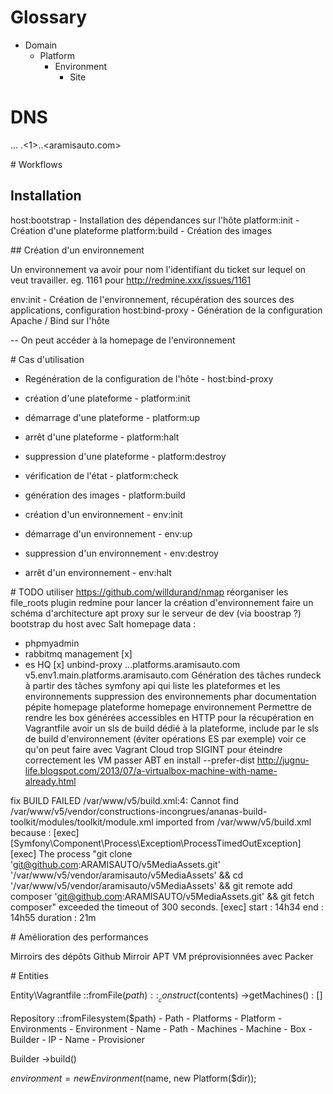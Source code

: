 # Glossary
- Domain
    - Platform
        - Environment
            - Site

# DNS
<site>.<environment>.<platform>.<domain>
<v5>.<1>.<paas>.<aramisauto.com>

# Workflows

## Installation

host:bootstrap - Installation des dépendances sur l'hôte
platform:init  - Création d'une plateforme
platform:build - Création des images

## Création d'un environnement

Un environnement va avoir pour nom l'identifiant du ticket sur lequel on veut travailler. eg. 1161 pour http://redmine.xxx/issues/1161

env:init - Création de l'environnement, récupération des sources des applications, configuration
host:bind-proxy - Génération de la configuration Apache / Bind sur l'hôte

-- On peut accéder à la homepage de l'environnement

# Cas d'utilisation

* Regénération de la configuration de l'hôte - host:bind-proxy

* création d'une plateforme      - platform:init
* démarrage d'une plateforme     - platform:up
* arrêt d'une plateforme         - platform:halt
* suppression d'une plateforme   - platform:destroy
* vérification de l'état         - platform:check
* génération des images          - platform:build

* création d'un environnement    - env:init
* démarrage d'un environnement   - env:up
* suppression d'un environnement - env:destroy
* arrêt d'un environnement       - env:halt

# TODO
utiliser https://github.com/willdurand/nmap
réorganiser les file_roots
plugin redmine pour lancer la création d'environnement
faire un schéma d'architecture
apt proxy sur le serveur de dev (via boostrap ?)
bootstrap du host avec Salt
homepage data :
 * phpmyadmin
 * rabbitmq management [x]
 * es HQ [x]
unbind-proxy
<site>.<env>.<platform>.platforms.aramisauto.com
    v5.env1.main.platforms.aramisauto.com
Génération des tâches rundeck à partir des tâches symfony
api qui liste les plateformes et les environnements
suppression des environnements
phar
documentation pépite
homepage plateforme
homepage environnement
Permettre de rendre les box générées accessibles en HTTP pour la récupération en Vagrantfile
avoir un sls de build dédié à la plateforme, include par le sls de build d'environnement (éviter opérations ES par exemple)
voir ce qu'on peut faire avec Vagrant Cloud
trop SIGINT pour éteindre correctement les VM
passer ABT en install --prefer-dist
http://jugnu-life.blogspot.com/2013/07/a-virtualbox-machine-with-name-already.html


fix BUILD FAILED
/var/www/v5/build.xml:4: Cannot find /var/www/v5/vendor/constructions-incongrues/ananas-build-toolkit/modules/toolkit/module.xml imported from /var/www/v5/build.xml
because :
                    [exec]   [Symfony\Component\Process\Exception\ProcessTimedOutException]
                       [exec]   The process "git clone 'git@github.com:ARAMISAUTO/v5MediaAssets.git' '/var/www/v5/vendor/aramisauto/v5MediaAssets' && cd '/var/www/v5/vendor/aramisauto/v5MediaAssets' && git remote add composer 'git@github.com:ARAMISAUTO/v5MediaAssets.git' && git fetch composer" exceeded the timeout of 300 seconds.
                       [exec]
start    : 14h34
end      : 14h55
duration : 21m

# Amélioration des performances

Mirroirs des dépôts Github
Mirroir APT
VM préprovisionnées avec Packer

# Entities

Entity\Vagrantfile
    ::fromFile($path)
    ::__construct($contents)
    ->getMachines() : []

Repository
    ::fromFilesystem($path)
    - Path
    - Platforms
        - Platform
        - Environments
            - Environment
                - Name
                - Path
        - Machines
            - Machine
                - Box
                - Builder
                - IP
                - Name
                - Provisioner

Builder
    ->build()

$environment = new Environment($name, new Platform($dir));
